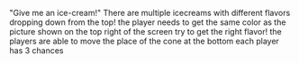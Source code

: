 "Give me an ice-cream!"
There are multiple icecreams with different flavors dropping down from the top!
the player needs to get the same color as the picture shown on the top right of the screen
try to get the right flavor!
the players are able to move the place of the cone at the bottom
each player has 3 chances
